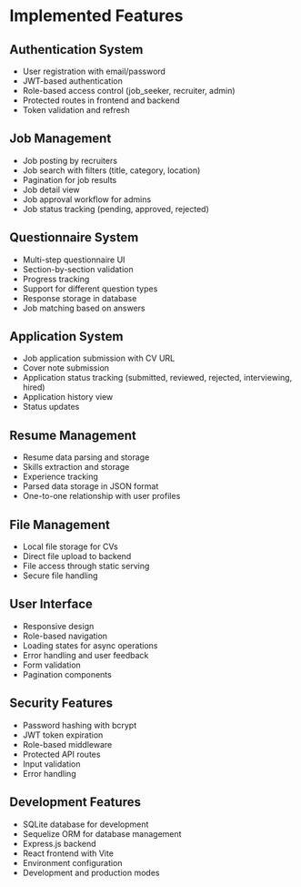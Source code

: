 # Implemented Features

## Authentication System
- User registration with email/password
- JWT-based authentication
- Role-based access control (job_seeker, recruiter, admin)
- Protected routes in frontend and backend
- Token validation and refresh

## Job Management
- Job posting by recruiters
- Job search with filters (title, category, location)
- Pagination for job results
- Job detail view
- Job approval workflow for admins
- Job status tracking (pending, approved, rejected)

## Questionnaire System
- Multi-step questionnaire UI
- Section-by-section validation
- Progress tracking
- Support for different question types
- Response storage in database
- Job matching based on answers

## Application System
- Job application submission with CV URL
- Cover note submission
- Application status tracking (submitted, reviewed, rejected, interviewing, hired)
- Application history view
- Status updates

## Resume Management
- Resume data parsing and storage
- Skills extraction and storage
- Experience tracking
- Parsed data storage in JSON format
- One-to-one relationship with user profiles

## File Management
- Local file storage for CVs
- Direct file upload to backend
- File access through static serving
- Secure file handling

## User Interface
- Responsive design
- Role-based navigation
- Loading states for async operations
- Error handling and user feedback
- Form validation
- Pagination components

## Security Features
- Password hashing with bcrypt
- JWT token expiration
- Role-based middleware
- Protected API routes
- Input validation
- Error handling

## Development Features
- SQLite database for development
- Sequelize ORM for database management
- Express.js backend
- React frontend with Vite
- Environment configuration
- Development and production modes 